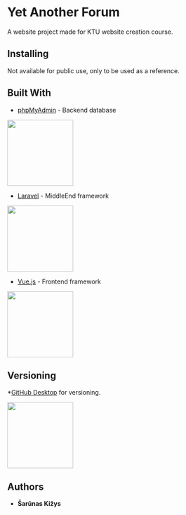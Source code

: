 # Yet Another Forum

A website project made for KTU website creation course.

## Installing

Not available for public use, only to be used as a reference. 

## Built With
* [phpMyAdmin](https://www.phpmyadmin.net/) - Backend database

 <img src="https://upload.wikimedia.org/wikipedia/commons/thumb/4/4f/PhpMyAdmin_logo.svg/2560px-PhpMyAdmin_logo.svg.png" width="150" />
     
* [Laravel](https://laravel.com/) - MiddleEnd framework

 <img src="https://laravel.com/img/logomark.min.svg" width="150" />
 
* [Vue.js](https://vuejs.org/) - Frontend framework

 <img src="https://upload.wikimedia.org/wikipedia/commons/9/95/Vue.js_Logo_2.svg" width="150" />


## Versioning

*[GitHub Desktop](https://desktop.github.com/) for versioning.

<img src="https://upload.wikimedia.org/wikipedia/commons/thumb/a/ae/Github-desktop-logo-symbol.svg/1024px-Github-desktop-logo-symbol.svg.png" width="150" />

## Authors

* **Šarūnas Kižys** 
